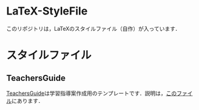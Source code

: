 # LaTeX-StyleFile
  このリポジトリは，LaTeXのスタイルファイル（自作）が入っています．　
# スタイルファイル
## TeachersGuide
  [TeachersGuide](https://github.com/MIZOGUCHIKoki/LaTeX-StyleFile/tree/main/TeachersGuide)は学習指導案作成用のテンプレートです．説明は，[このファイル](https://github.com/MIZOGUCHIKoki/LaTeX-StyleFile/blob/main/TeachersGuide/TeachersGuide.pdf)にあります．
